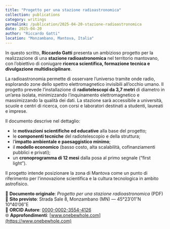 ```yaml
---
title: "Progetto per una stazione radioastronomica"
collection: publications
category: writings
permalink: /publication/2025-04-20-stazione-radioastronomica
date: 2025-04-20
author: "Riccardo Gatti"
location: "Monzambano, Mantova, Italia"
---
```

In questo scritto, **Riccardo Gatti** presenta un ambizioso progetto per la realizzazione di una **stazione radioastronomica** nel territorio mantovano, con l’obiettivo di coniugare **ricerca scientifica, formazione tecnica e divulgazione multidisciplinare**.

La radioastronomia permette di osservare l’universo tramite onde radio, esplorando zone dello spettro elettromagnetico invisibili all’occhio umano. Il progetto prevede l’installazione di **radiotelescopi da 3,7 metri** di diametro in un’area isolata, minimizzando l’inquinamento elettromagnetico e massimizzando la qualità dei dati. La stazione sarà accessibile a università, scuole e centri di ricerca, con corsi e laboratori destinati a studenti, laureati e imprese.

Il documento descrive nel dettaglio:
- le **motivazioni scientifiche ed educative** alla base del progetto;
- le **componenti tecniche** del radiotelescopio e della struttura;
- l’**impatto ambientale e paesaggistico minimo**;
- il **modello economico** (basso costo, alta scalabilità, cofinanziamenti pubblici e privati);
- un **cronoprogramma di 12 mesi** dalla posa al primo segnale (“first light”).

Il progetto intende posizionare la zona di Mantova come un punto di riferimento per l’innovazione scientifica e la cultura tecnologica in ambito astrofisico.

📄 **Documento originale**: *Progetto per una stazione radioastronomica* (PDF)  
📍 **Sito previsto**: Strada Sale 8, Monzambano (MN) — 45°23′01″N 10°40′06″E  
🔗 **ORCID Autore**: [0000-0002-3554-4126](https://orcid.org/0000-0002-3554-4126)  
🌐 **Approfondimenti**: [www.onebewhole.com](https://www.onebewhole.com)
